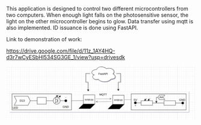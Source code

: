 This application is designed to control two different microcontrollers from two computers. When enough light falls on the photosensitive sensor, the light on the other microcontroller begins to glow. Data transfer using mqtt is also implemented. ID issuance is done using FastAPI.

Link to demonstration of work:

https://drive.google.com/file/d/11z_1AY4HQ-d3r7wCyESbHl534SG3GE_1/view?usp=drivesdk

![image](demo.jpg)

